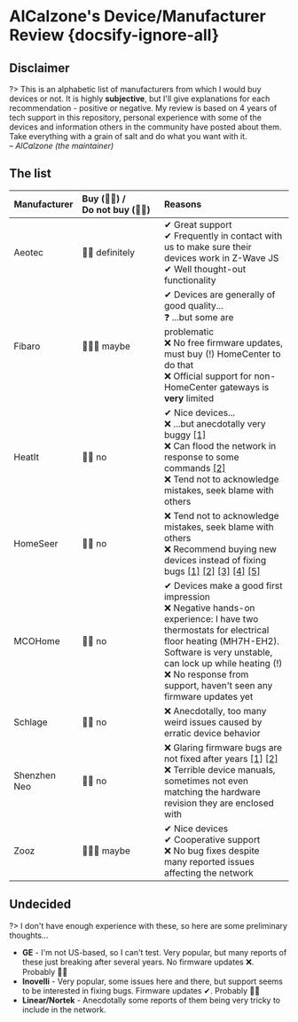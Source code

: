 # AlCalzone's Device/Manufacturer Review {docsify-ignore-all}

## Disclaimer

?> This is an alphabetic list of manufacturers from which I would buy devices or not. It is highly **subjective**, but I'll give explanations for each recommendation - positive or negative. My review is based on 4 years of tech support in this repository, personal experience with some of the devices and information others in the community have posted about them.
Take everything with a grain of salt and do what you want with it.  
_&ndash; AlCalzone (the maintainer)_

## The list

| Manufacturer | Buy&nbsp;(👍🏻) / Do&nbsp;not&nbsp;buy&nbsp;(👎🏻) | Reasons                                                                                                                                                                                                                                                                                                                                                                                                                                                                                                                                                                            |
| ------------ | :--------------------------------------------- | :--------------------------------------------------------------------------------------------------------------------------------------------------------------------------------------------------------------------------------------------------------------------------------------------------------------------------------------------------------------------------------------------------------------------------------------------------------------------------------------------------------------------------------------------------------------------------------- |
| Aeotec       | 👍🏻 definitely                                  | ✔ Great support<br />✔ Frequently in contact with us to make sure their devices work in Z-Wave JS<br />✔ Well thought-out functionality                                                                                                                                                                                                                                                                                                                                                                                                                                            |
| Fibaro       | 🤷🏻‍♂️ maybe                                       | ✔ Devices are generally of good quality...<br />❓ ...but some are problematic<br />❌ No free firmware updates, must buy (!) HomeCenter to do that<br />❌ Official support for non-HomeCenter gateways is **very** limited                                                                                                                                                                                                                                                                                                                                                       |
| HeatIt       | 👎🏻 no                                          | ✔ Nice devices...<br />❌ ...but anecdotally very buggy [[1]](https://github.com/OpenZWave/open-zwave/pull/2458) <br />❌ Can flood the network in response to some commands [[2]](https://github.com/zwave-js/node-zwave-js/pull/1341)<br />❌ Tend not to acknowledge mistakes, seek blame with others                                                                                                                                                                                                                                                                           |
| HomeSeer     | 👎🏻 no                                          | ❌ Tend not to acknowledge mistakes, seek blame with others<br />❌ Recommend buying new devices instead of fixing bugs [[1]](https://github.com/zwave-js/node-zwave-js/issues/3543#issuecomment-953968137) [[2]](https://www.reddit.com/r/HomeSeer/comments/qgfyq9/comment/hi69ss5) [[3]](https://github.com/zwave-js/node-zwave-js/issues/2464) [[4]](https://forums.homeseer.com/forum/homeseer-products-services/homeseer-z-wave-products/homeseer-dimmers-switches/hs-wd200/1453727-wd100-wd200-supervision-bug) [[5]](https://github.com/zwave-js/node-zwave-js/issues/3403) |
| MCOHome      | 👎🏻 no                                          | ✔ Devices make a good first impression<br />❌ Negative hands-on experience: I have two thermostats for electrical floor heating (MH7H-EH2). Software is very unstable, can lock up while heating (!)<br />❌ No response from support, haven't seen any firmware updates yet                                                                                                                                                                                                                                                                                                      |
| Schlage      | 👎🏻 no                                          | ❌ Anecdotally, too many weird issues caused by erratic device behavior                                                                                                                                                                                                                                                                                                                                                                                                                                                                                                            |
| Shenzhen Neo | 👎🏻 no                                          | ❌ Glaring firmware bugs are not fixed after years [[1]](https://github.com/zwave-js/node-zwave-js/issues?q=is%3Aissue+is%3Aclosed+WR01ZE+label%3A%22cannot+fix+%E2%9D%8C%22) [[2]](https://github.com/zwave-js/node-zwave-js/issues/4592)<br />❌ Terrible device manuals, sometimes not even matching the hardware revision they are enclosed with                                                                                                                                                                                                                               |
| Zooz         | 🤷🏻‍♂️ maybe                                       | ✔ Nice devices<br />✔ Cooperative support<br />❌ No bug fixes despite many reported issues affecting the network                                                                                                                                                                                                                                                                                                                                                                                                                                                                  |

<!-- | ABC | 👍🏻 | Why? | -->

## Undecided

?> I don't have enough experience with these, so here are some preliminary thoughts...

-   **GE** - I'm not US-based, so I can't test. Very popular, but many reports of these just breaking after several years. No firmware updates ❌. Probably 👎🏻
-   **Inovelli** - Very popular, some issues here and there, but support seems to be interested in fixing bugs. Firmware updates ✔. Probably 👍🏻
-   **Linear/Nortek** - Anecdotally some reports of them being very tricky to include in the network.
